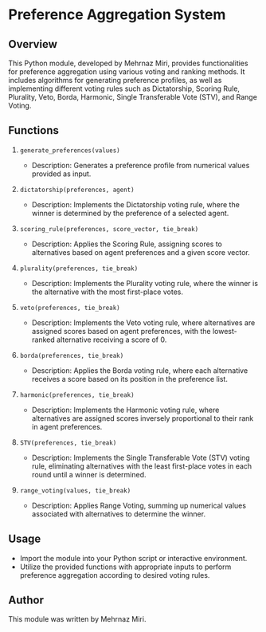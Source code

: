 # Preference Aggregation System
## Overview
This Python module, developed by Mehrnaz Miri, provides functionalities for preference aggregation using various voting and ranking methods. It includes algorithms for generating preference profiles, as well as implementing different voting rules such as Dictatorship, Scoring Rule, Plurality, Veto, Borda, Harmonic, Single Transferable Vote (STV), and Range Voting.

## Functions
1. `generate_preferences(values)`
    - Description: Generates a preference profile from numerical values provided as input.
      
3. `dictatorship(preferences, agent)`
    - Description: Implements the Dictatorship voting rule, where the winner is determined by the preference of a selected agent.
4. `scoring_rule(preferences, score_vector, tie_break)`
    - Description: Applies the Scoring Rule, assigning scores to alternatives based on agent preferences and a given score vector.
5. `plurality(preferences, tie_break)`
    - Description: Implements the Plurality voting rule, where the winner is the alternative with the most first-place votes.
6. `veto(preferences, tie_break)`
    - Description: Implements the Veto voting rule, where alternatives are assigned scores based on agent preferences, with the lowest-ranked alternative receiving a score of 0.
7. `borda(preferences, tie_break)`
    - Description: Applies the Borda voting rule, where each alternative receives a score based on its position in the preference list.
8. `harmonic(preferences, tie_break)`
    - Description: Implements the Harmonic voting rule, where alternatives are assigned scores inversely proportional to their rank in agent preferences.
9. `STV(preferences, tie_break)`
    - Description: Implements the Single Transferable Vote (STV) voting rule, eliminating alternatives with the least first-place votes in each round until a winner is determined.
10. `range_voting(values, tie_break)`
    - Description: Applies Range Voting, summing up numerical values associated with alternatives to determine the winner.

## Usage
- Import the module into your Python script or interactive environment.
- Utilize the provided functions with appropriate inputs to perform preference aggregation according to desired voting rules.
  
## Author
This module was written by Mehrnaz Miri.
